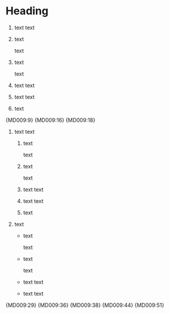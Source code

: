 # Heading

1. text
   text
1. text

   text
1. text
   
   text
1. text
   text

1. text
   text
   
1. text
   
{MD009:9}
{MD009:16}
{MD009:18}

1. text
   text
   1. text

      text
   1. text
      
      text
   1. text
      text

   1. text
      text
      
   1. text
      
1. text
   - text

     text
   - text
     
     text
   - text
     text

   - text
     text
     
{MD009:29}
{MD009:36}
{MD009:38}
{MD009:44}
{MD009:51}
